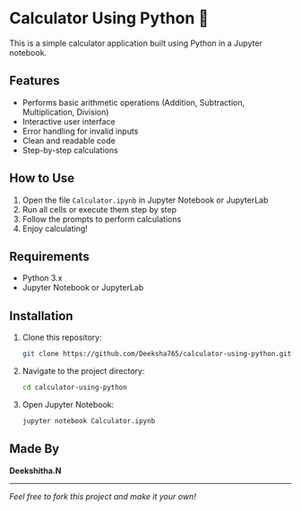 # Calculator Using Python 🧮

This is a simple calculator application built using Python in a Jupyter notebook.

## Features

* Performs basic arithmetic operations (Addition, Subtraction, Multiplication, Division)
* Interactive user interface
* Error handling for invalid inputs
* Clean and readable code
* Step-by-step calculations

## How to Use

1. Open the file `Calculator.ipynb` in Jupyter Notebook or JupyterLab
2. Run all cells or execute them step by step
3. Follow the prompts to perform calculations
4. Enjoy calculating!

## Requirements

- Python 3.x
- Jupyter Notebook or JupyterLab

## Installation

1. Clone this repository:
   ```bash
   git clone https://github.com/Deeksha765/calculator-using-python.git
   ```

2. Navigate to the project directory:
   ```bash
   cd calculator-using-python
   ```

3. Open Jupyter Notebook:
   ```bash
   jupyter notebook Calculator.ipynb
   ```

## Made By

**Deekshitha.N**

---
*Feel free to fork this project and make it your own!*
